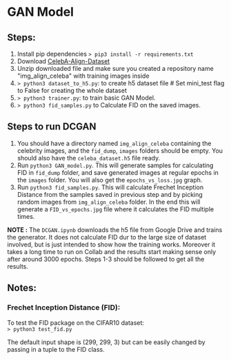 # GAN Model

## Steps:

1. Install pip dependencies `> pip3 install -r requirements.txt`
2. Download [CelebA-Align-Dataset](http://mmlab.ie.cuhk.edu.hk/projects/CelebA.html)
3. Unzip downloaded file and make sure you created a repository name "img_align_celeba" with training images inside
4. `> python3 dataset_to_h5.py`: to create h5 dataset file # Set mini_test flag to False for creating the whole dataset
5. `> python3 trainer.py`: to train basic GAN Model.
6. `> python3 fid_samples.py` to Calculate FID on the saved images.

## Steps to run DCGAN
1. You should have a directory named `img_align_celeba` containing the celebrity images, and the `fid_dump`, `images` folders should be empty. You should also have the `celeba_dataset.h5` file ready.
2. Run `python3 GAN_model.py`. This will generate samples for calculating FID in `fid_dump` folder, and save generated images at regular epochs in the `images` folder. You will also get the `epochs_vs_loss.jpg` graph.
3. Run `python3 fid_samples.py`. This will calculate Frechet Inception Distance from the samples saved in previous step and by picking random images from `img_align_celeba` folder. In the end this will generate a `FID_vs_epochs.jpg` file where it calculates the FID multiple times.

**NOTE :** The `DCGAN.ipynb` downloads the h5 file from Google Drive and trains the generator. It does not calculate FID dur to the large size of dataset involved, but is just intended to show how the training works. Moreover it takes a long time to run on Collab and the results start making sense only after around 3000 epochs. Steps 1-3 should be followed to get all the results.

## Notes:

### Frechet Inception Distance (FID):

To test the FID package on the CIFAR10 dataset:  
`> python3 test_fid.py`

The default input shape is (299, 299, 3) but can be easily changed by passing in a tuple to the FID class.
